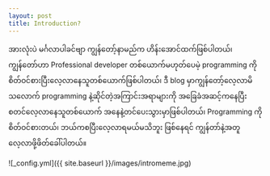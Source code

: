 ```yaml
---
layout: post
title: Introduction?
---
```


အားလုံးပဲ မင်္ဂလာပါခင်ဗျာ
ကျွန်တော့်နာမည်က ဟိန်းအောင်ထက်ဖြစ်ပါတယ်၊ ကျွန်တော်ဟာ Professional developer တစ်ယောက်မဟုတ်ပေမဲ့ programming ကိုစိတ်ဝင်စားပြီးလေ့လာနေသူတစ်ယောက်ဖြစ်ပါတယ်၊ ဒီ blog မှာကျွန်တော့်လေ့လာမိသလောက် programming နဲ့ဆိုင်တဲ့အကြာင်းအရာများကို အခြေခံအဆင့်ကနေပြီး စတင်လေ့လာနေသူတစ်ယောက် အနေနဲ့တင်ပေးသွားမှာဖြစ်ပါတယ်၊ Programming ကိုစိတ်ဝင်စားတယ်၊ ဘယ်ကစပြီးလေ့လာရမယ်မသိဘူး ဖြစ်နေရင် ကျွန်တာ်နဲ့အတူလေ့လာဖို့ဖိတ်ခေါ်ပါတယ်။

![_config.yml]({{ site.baseurl }}/images/intromeme.jpg)

